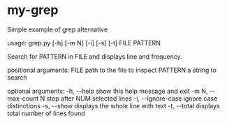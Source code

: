 # my-grep
Simple example of grep alternative 

usage: grep.py [-h] [-m N] [-i] [-s] [-t] FILE PATTERN

Search for PATTERN in FILE and displays line and frequency.

positional arguments:
  FILE                 path to the file to inspect
  PATTERN              a string to search

optional arguments:
  -h, --help           show this help message and exit
  -m N, --max-count N  stop after NUM selected lines
  -i, --ignore-case    ignore case distinctions
  -s, --show           displays the whole line with text
  -t, --total          displays total number of lines found
